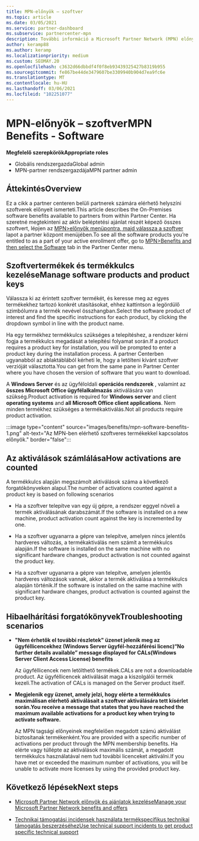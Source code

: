 ```yaml
---
title: MPN-előnyök – szoftver
ms.topic: article
ms.date: 03/05/2021
ms.service: partner-dashboard
ms.subservice: partnercenter-mpn
description: További információ a Microsoft Partner Network (MPN) előnyökkel rendelkező helyszíni szoftvertermékek használatáról
author: keramp88
ms.author: keramp
ms.localizationpriority: medium
ms.custom: SEOMAY.20
ms.openlocfilehash: c3632d66dbbdf4f0f8eb93439325427b8319b955
ms.sourcegitcommit: fe867be44de3479607be3309940b904d7ea9fc6e
ms.translationtype: MT
ms.contentlocale: hu-HU
ms.lasthandoff: 03/06/2021
ms.locfileid: "102251077"
---
```

# <a name="mpn-benefits---software"></a><span data-ttu-id="1fcc5-103">MPN-előnyök – szoftver</span><span class="sxs-lookup"><span data-stu-id="1fcc5-103">MPN Benefits - Software</span></span>

<span data-ttu-id="1fcc5-104">**Megfelelő szerepkörök**</span><span class="sxs-lookup"><span data-stu-id="1fcc5-104">**Appropriate roles**</span></span>

- <span data-ttu-id="1fcc5-105">Globális rendszergazda</span><span class="sxs-lookup"><span data-stu-id="1fcc5-105">Global admin</span></span>
- <span data-ttu-id="1fcc5-106">MPN-partner rendszergazdája</span><span class="sxs-lookup"><span data-stu-id="1fcc5-106">MPN partner admin</span></span>

## <a name="overview"></a><span data-ttu-id="1fcc5-107">Áttekintés</span><span class="sxs-lookup"><span data-stu-id="1fcc5-107">Overview</span></span>

<span data-ttu-id="1fcc5-108">Ez a cikk a partner centeren belüli partnerek számára elérhető helyszíni szoftverek előnyeit ismerteti.</span><span class="sxs-lookup"><span data-stu-id="1fcc5-108">This article describes the On-Premises software benefits available to partners from within Partner Center.</span></span> <span data-ttu-id="1fcc5-109">Ha szeretné megtekinteni az aktív beléptetési ajánlat részét képező összes szoftvert, lépjen az  [MPN>előnyök menüpontra, majd válassza a szoftver](https://partner.microsoft.com/dashboard/mpn/membership/benefits/software) lapot a partner központ menüjében.</span><span class="sxs-lookup"><span data-stu-id="1fcc5-109">To see all the software products you’re entitled to as a part of your active enrollment offer, go to  [MPN>Benefits and then select the Software](https://partner.microsoft.com/dashboard/mpn/membership/benefits/software) tab in the Partner Center menu.</span></span>  

## <a name="manage-software-products-and-product-keys"></a><span data-ttu-id="1fcc5-110">Szoftvertermékek és termékkulcs kezelése</span><span class="sxs-lookup"><span data-stu-id="1fcc5-110">Manage software products and product keys</span></span>

<span data-ttu-id="1fcc5-111">Válassza ki az érintett szoftver termékét, és keresse meg az egyes termékekhez tartozó konkrét utasításokat, ehhez kattintson a legördülő szimbólumra a termék nevével összhangban.</span><span class="sxs-lookup"><span data-stu-id="1fcc5-111">Select the software product of  interest and find the specific instructions for each product, by clicking the dropdown symbol in line with the product name.</span></span>

<span data-ttu-id="1fcc5-112">Ha egy termékhez termékkulcs szükséges a telepítéshez, a rendszer kérni fogja a termékkulcs megadását a telepítési folyamat során.</span><span class="sxs-lookup"><span data-stu-id="1fcc5-112">If a product requires a product key for installation, you will be prompted to enter a product key during the installation process.</span></span> <span data-ttu-id="1fcc5-113">A partner Centerben ugyanabból az ablaktáblából kérheti le, hogy a letölteni kívánt szoftver verzióját választotta.</span><span class="sxs-lookup"><span data-stu-id="1fcc5-113">You can get from the same pane in Partner Center where you have chosen the version of software that you want to download.</span></span>

<span data-ttu-id="1fcc5-114">A **Windows Server** és az ügyféloldali **operációs rendszerek** , valamint az **összes Microsoft Office ügyfélalkalmazás** aktiválására van szükség.</span><span class="sxs-lookup"><span data-stu-id="1fcc5-114">Product activation is required for **Windows server** and client **operating systems** and **all Microsoft Office client applications**.</span></span> <span data-ttu-id="1fcc5-115">Nem minden termékhez szükséges a termékaktiválás.</span><span class="sxs-lookup"><span data-stu-id="1fcc5-115">Not all products require product activation.</span></span>

:::image type="content" source="images/benefits/mpn-software-benefits-1.png" alt-text="Az MPN-ben elérhető szoftveres termékekkel kapcsolatos előnyök." border="false":::

## <a name="how-activations-are-counted"></a><span data-ttu-id="1fcc5-117">Az aktiválások számlálása</span><span class="sxs-lookup"><span data-stu-id="1fcc5-117">How activations are counted</span></span>

<span data-ttu-id="1fcc5-118">A termékkulcs alapján megszámolt aktiválások száma a következő forgatókönyveken alapul.</span><span class="sxs-lookup"><span data-stu-id="1fcc5-118">The number of activations counted against a product key is based on following scenarios</span></span>

- <span data-ttu-id="1fcc5-119">Ha a szoftver telepítve van egy új gépre, a rendszer eggyel növeli a termék aktiválásának darabszámát.</span><span class="sxs-lookup"><span data-stu-id="1fcc5-119">If the software is installed on a new machine, product activation count against the key is incremented by one.</span></span>
 
- <span data-ttu-id="1fcc5-120">Ha a szoftver ugyanarra a gépre van telepítve, amelyen nincs jelentős hardveres változás, a termékaktiválás nem számít a termékkulcs alapján.</span><span class="sxs-lookup"><span data-stu-id="1fcc5-120">If the software is installed on the same machine with no significant hardware changes, product activation is not counted against the product key.</span></span>

- <span data-ttu-id="1fcc5-121">Ha a szoftver ugyanarra a gépre van telepítve, amelyen jelentős hardveres változások vannak, akkor a termék aktiválása a termékkulcs alapján történik.</span><span class="sxs-lookup"><span data-stu-id="1fcc5-121">If the software is installed on the same machine with significant hardware changes, product activation is counted against the product key.</span></span>

## <a name="troubleshooting-scenarios"></a><span data-ttu-id="1fcc5-122">Hibaelhárítási forgatókönyvek</span><span class="sxs-lookup"><span data-stu-id="1fcc5-122">Troubleshooting scenarios</span></span>

- <span data-ttu-id="1fcc5-123">**"Nem érhetők el további részletek" üzenet jelenik meg az ügyféllicencekhez (Windows Server ügyfél-hozzáférési licenc)**</span><span class="sxs-lookup"><span data-stu-id="1fcc5-123">**“No further details available” message displayed for CALs(Windows Server Client Access License) benefits**</span></span>

    <span data-ttu-id="1fcc5-124">Az ügyféllicencek nem letölthető termékek.</span><span class="sxs-lookup"><span data-stu-id="1fcc5-124">CALs are not a downloadable product.</span></span> <span data-ttu-id="1fcc5-125">Az ügyféllicencek aktiválását maga a kiszolgálói termék kezeli.</span><span class="sxs-lookup"><span data-stu-id="1fcc5-125">The activation of CALs is managed on the Server product itself.</span></span>

- <span data-ttu-id="1fcc5-126">**Megjelenik egy üzenet, amely jelzi, hogy elérte a termékkulcs maximálisan elérhető aktiválásait a szoftver aktiválására tett kísérlet során.**</span><span class="sxs-lookup"><span data-stu-id="1fcc5-126">**You receive a message that states that you have reached the maximum available activations for a product key when trying to activate software.**</span></span>

    <span data-ttu-id="1fcc5-127">Az MPN tagsági előnyeinek megfelelően megadott számú aktiválást biztosítanak termékenként.</span><span class="sxs-lookup"><span data-stu-id="1fcc5-127">You are provided with a specific number of activations per product through the MPN membership benefits.</span></span> <span data-ttu-id="1fcc5-128">Ha elérte vagy túllépte az aktiválások maximális számát, a megadott termékkulcs használatával nem tud további licenceket aktiválni.</span><span class="sxs-lookup"><span data-stu-id="1fcc5-128">If you have met or exceeded the maximum number of activations, you will be unable to activate more licenses by using the provided product key.</span></span>


 ## <a name="next-steps"></a><span data-ttu-id="1fcc5-129">Következő lépések</span><span class="sxs-lookup"><span data-stu-id="1fcc5-129">Next steps</span></span>

- [<span data-ttu-id="1fcc5-130">Microsoft Partner Network előnyök és ajánlatok kezelése</span><span class="sxs-lookup"><span data-stu-id="1fcc5-130">Manage your Microsoft Partner Network benefits and offers</span></span>](manage-your-partner-network-benefits.md)

- [<span data-ttu-id="1fcc5-131">Technikai támogatási incidensek használata termékspecifikus technikai támogatás beszerzéséhez</span><span class="sxs-lookup"><span data-stu-id="1fcc5-131">Use technical support incidents to get product specific technical support</span></span>](mpn-benefits-technical-support.md)



